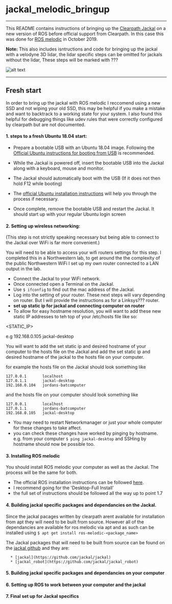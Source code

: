 # jackal_melodic_bringup

---

This README contains instructions of bringing up the [Clearpath Jackal](https://clearpathrobotics.com/jackal-small-unmanned-ground-vehicle/) on a new version of ROS before official support from Clearpath.
In this case this was done for [ROS melodic](http://wiki.ros.org/melodic) in October 2019.

**Note:** This also includes isntructions and code for bringing up the jackal with a velodyne 3D lidar, the lidar specific steps can be omitted for jackals without the lidar, These steps will be marked with ???

![alt text](https://www.unmannedsystemstechnology.com/wp-content/uploads/2014/09/Jackal-UGV.jpg)

---

## Fresh start
In order to bring up the jackal with ROS melodic I reccomend using a new SSD and not wiping your old SSD, this may be helpful if you make a mistake and want to backtrack to a working state for your system. I also found this helpful for debugging things like udev rules that were correctly configured by clearpath but are not documented.

#### 1. steps to a fresh Ubuntu 18.04 start:
   * Prepare a bootable USB with an Ubuntu 18.04 image. Following the [Official Ubuntu instructions for booting from USB](https://tutorials.ubuntu.com/tutorial/tutorial-create-a-usb-stick-on-ubuntu#0) is recommended.

   * While the Jackal is powered off, insert the bootable USB into the Jackal along with a keyboard, mouse and monitor.

   * The Jackal should automatically boot with the USB (If it does not then hold F12 while booting)

   * The [official Ubuntu installation instructions](https://tutorials.ubuntu.com/tutorial/tutorial-install-ubuntu-desktop#3) will help you through the process if necessary.

   * Once complete, remove the bootable USB and restart the Jackal. It should start up with your regular Ubuntu login screen

#### 2. Setting up wireless networking:
   (This step is not strictly speaking necessary but being able to connect to the Jackal over WiFi is far more convenient.)

   You will need to be able to access your wifi routers settings for this step.
   I completed this in a Northwestern lab, to get around the the complexity of the public Northwestern WiFi I set up my own router connected to a LAN output in the lab.

   * Connect the Jackal to your WiFi network.
   * Once connected open a Terminal on the Jackal.
   * Use ```$ ifconfig``` to find out the mac address of the Jackal.
   * Log into the setting of your router. These next steps will vary depending on router. But I will provide the instructions as for a Linksys??? router.
   * **set up static ip for jackal and connecting computer on router**
   * To allow for easy hostname resolution, you will want to add these new static IP addresses to teh top of your /etc/hosts file like so:

   <STATIC_IP>   <HOSTNAME>

   e.g 192.168.0.105   jackal-desktop

   You will want to add the set static ip and desired hostname of your computer to the hosts file on the Jackal and add the set static ip and desired hostname of the jackal to the hosts file on your computer.

   for example the hosts file on the Jackal should look something like
   ```
   127.0.0.1       localhost
   127.0.1.1       jackal-desktop
   192.168.0.104   jordans-batcomputer
   ```
   and the hosts file on your computer should look something like
   ```
   127.0.0.1       localhost
   127.0.1.1       jordans-batcomputer
   192.168.0.105   jackal-desktop
   ```
   * You may need to restart Networkmanager or just your whole computer for these changes to take affect.
   * you can check these changes have worked by pinging by hostname.
   e.g. from your computer
   ```$ ping jackal-desktop```
   and SSHing by hostname should now be possible too.

#### 3. Installing ROS melodic
   You should install ROS melodic your computer as well as the Jackal. The process will be the same for both.

   * The official ROS installation instructions can be followed [here](http://wiki.ros.org/melodic/Installation/Ubuntu).
   * I recommend going for the 'Desktop-Full Install'
   * the full set of instructions should be followed all the way up to point 1.7

#### 4. Building jackal specific packages and dependancies on the Jackal.
   Since the jackal pacages written by clearpath arent available for installation from apt they will need to be built from source. However all of the dependancies are available for ros melodic via apt and as such can be installed using ```$ apt get install ros-melodic-<package_name>``` 

   The Jackal packages that will need to be built from source can be found on the [jackal github](https://github.com/jackal) and they are:

      * [jackal](https://github.com/jackal/jackal)
      * [jackal_robot](https://github.com/jackal/jackal_robot)


#### 5. Building jackal specific packages and dependancies on your computer

#### 6. Setting up ROS to work between your computer and the jackal

#### 7. Final set up for Jackal specifics
